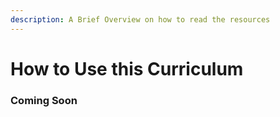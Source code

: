 ```yaml
---
description: A Brief Overview on how to read the resources
---
```


# How to Use this Curriculum

### Coming Soon
